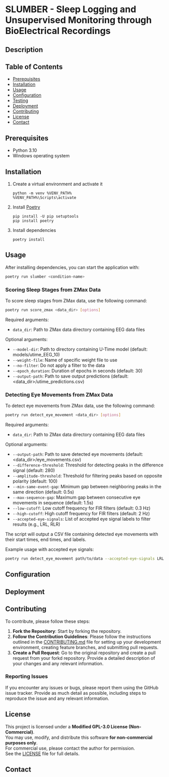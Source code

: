 # SLUMBER - Sleep Logging and Unsupervised Monitoring through BioElectrical Recordings

## Description

<!--
Provide a concise description of your project here.
Describe what it does, the problem it solves, and why it's useful.
-->

## Table of Contents

- [Prerequisites](#prerequisites)
- [Installation](#installation)
- [Usage](#usage)
- [Configuration](#configuration)
- [Testing](#testing)
- [Deployment](#deployment)
- [Contributing](#contributing)
- [License](#license)
- [Contact](#contact)

## Prerequisites

- Python 3.10
- Windows operating system

## Installation

1. Create a virtual environment and activate it

   ```
   python -m venv %VENV_PATH%
   %VENV_PATH%\Scripts\activate
   ```

4. Install [Poetry](https://python-poetry.org/docs/#installing-manually)
   ```
   pip install -U pip setuptools
   pip install poetry
   ```

5. Install dependencies
   ```
   poetry install
   ```

## Usage

After installing dependencies, you can start the application with:

```bash
poetry run slumber <condition-name>
```

### Scoring Sleep Stages from ZMax Data

To score sleep stages from ZMax data, use the following command:

```bash
poetry run score_zmax <data_dir> [options]
```

Required arguments:
- `data_dir`: Path to ZMax data directory containing EEG data files

Optional arguments:
- `--model-dir`: Path to directory containing U-Time model (default: models/utime_EEG_10)
- `--weight-file`: Name of specific weight file to use
- `--no-filter`: Do not apply a filter to the data
- `--epoch_duration`: Duration of epochs in seconds (default: 30)
- `--output-path`: Path to save output predictions (default: <data_dir>/utime_predictions.csv)

### Detecting Eye Movements from ZMax Data

To detect eye movements from ZMax data, use the following command:

```bash
poetry run detect_eye_movement <data_dir> [options]
```

Required arguments:
- `data_dir`: Path to ZMax data directory containing EEG data files

Optional arguments:
- `--output-path`: Path to save detected eye movements (default: <data_dir>/eye_movements.csv)
- `--difference-threshold`: Threshold for detecting peaks in the difference signal (default: 280)
- `--amplitude-threshold`: Threshold for filtering peaks based on opposite polarity (default: 100)
- `--min-same-event-gap`: Minimum gap between neighboring peaks in the same direction (default: 0.5s)
- `--max-sequence-gap`: Maximum gap between consecutive eye movements in sequence (default: 1.5s)
- `--low-cutoff`: Low cutoff frequency for FIR filters (default: 0.3 Hz)
- `--high-cutoff`: High cutoff frequency for FIR filters (default: 2 Hz)
- `--accepted-eye-signals`: List of accepted eye signal labels to filter results (e.g., LRL, RLR)

The script will output a CSV file containing detected eye movements with their start times, end times, and labels.

Example usage with accepted eye signals:
```bash
poetry run detect_eye_movement path/to/data --accepted-eye-signals LRL RLR
```

## Configuration

<!--
Detail any configuration options, environment variables, or settings that need to be set up.
-->

## Deployment

<!--
If applicable, describe the process for deploying the application to various environments (e.g., staging, production).
-->

## Contributing

To contribute, please follow these steps:

1. **Fork the Repository**: Start by forking the repository.
2. **Follow the Contribution Guidelines**: Please follow the instructions outlined in the [CONTRIBUTING.md](CONTRIBUTING.md) file for setting up your development environment, creating feature branches, and submitting pull requests.
3. **Create a Pull Request**: Go to the original repository and create a pull request from your forkd repository. Provide a detailed description of your changes and any relevant information.

### Reporting Issues

If you encounter any issues or bugs, please report them using the GitHub issue tracker. Provide as much detail as possible, including steps to reproduce the issue and any relevant information.

## License

This project is licensed under a **Modified GPL-3.0 License (Non-Commercial)**.  
You may use, modify, and distribute this software **for non-commercial purposes only**.  
For commercial use, please contact the author for permission.  
See the [LICENSE](./LICENSE) file for full details.

## Contact

<!--
Provide ways for others to reach out: email, Twitter handle, etc.
-->
